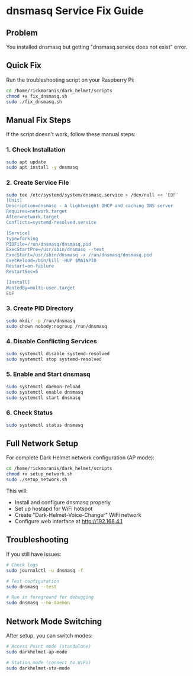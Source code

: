# dnsmasq Service Fix Guide

## Problem
You installed dnsmasq but getting "dnsmasq.service does not exist" error.

## Quick Fix
Run the troubleshooting script on your Raspberry Pi:

```bash
cd /home/rickmoranis/dark_helmet/scripts
chmod +x fix_dnsmasq.sh
sudo ./fix_dnsmasq.sh
```

## Manual Fix Steps

If the script doesn't work, follow these manual steps:

### 1. Check Installation
```bash
sudo apt update
sudo apt install -y dnsmasq
```

### 2. Create Service File
```bash
sudo tee /etc/systemd/system/dnsmasq.service > /dev/null << 'EOF'
[Unit]
Description=dnsmasq - A lightweight DHCP and caching DNS server
Requires=network.target
After=network.target
Conflicts=systemd-resolved.service

[Service]
Type=forking
PIDFile=/run/dnsmasq/dnsmasq.pid
ExecStartPre=/usr/sbin/dnsmasq --test
ExecStart=/usr/sbin/dnsmasq -x /run/dnsmasq/dnsmasq.pid
ExecReload=/bin/kill -HUP $MAINPID
Restart=on-failure
RestartSec=5

[Install]
WantedBy=multi-user.target
EOF
```

### 3. Create PID Directory
```bash
sudo mkdir -p /run/dnsmasq
sudo chown nobody:nogroup /run/dnsmasq
```

### 4. Disable Conflicting Services
```bash
sudo systemctl disable systemd-resolved
sudo systemctl stop systemd-resolved
```

### 5. Enable and Start dnsmasq
```bash
sudo systemctl daemon-reload
sudo systemctl enable dnsmasq
sudo systemctl start dnsmasq
```

### 6. Check Status
```bash
sudo systemctl status dnsmasq
```

## Full Network Setup

For complete Dark Helmet network configuration (AP mode):

```bash
cd /home/rickmoranis/dark_helmet/scripts
chmod +x setup_network.sh
sudo ./setup_network.sh
```

This will:
- Install and configure dnsmasq properly
- Set up hostapd for WiFi hotspot
- Create "Dark-Helmet-Voice-Changer" WiFi network
- Configure web interface at http://192.168.4.1

## Troubleshooting

If you still have issues:

```bash
# Check logs
sudo journalctl -u dnsmasq -f

# Test configuration
sudo dnsmasq --test

# Run in foreground for debugging
sudo dnsmasq --no-daemon
```

## Network Mode Switching

After setup, you can switch modes:

```bash
# Access Point mode (standalone)
sudo darkhelmet-ap-mode

# Station mode (connect to WiFi)
sudo darkhelmet-sta-mode
```
